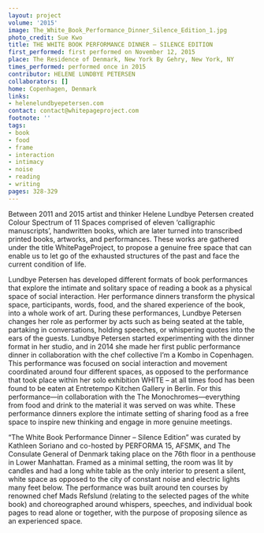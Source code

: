 ```yaml
---
layout: project
volume: '2015'
image: The_White_Book_Performance_Dinner_Silence_Edition_1.jpg
photo_credit: Sue Kwo
title: THE WHITE BOOK PERFORMANCE DINNER – SILENCE EDITION
first_performed: first performed on November 12, 2015
place: The Residence of Denmark, New York By Gehry, New York, NY
times_performed: performed once in 2015
contributor: HELENE LUNDBYE PETERSEN
collaborators: []
home: Copenhagen, Denmark
links:
- helenelundbyepetersen.com
contact: contact@whitepageproject.com
footnote: ''
tags:
- book
- food
- frame
- interaction
- intimacy
- noise
- reading
- writing
pages: 328-329
---
```


Between 2011 and 2015 artist and thinker Helene Lundbye Petersen created Colour Spectrum of 11 Spaces comprised of eleven ‘calligraphic manuscripts’, handwritten books, which are later turned into transcribed printed books, artworks, and performances. These works are gathered under the title WhitePageProject, to propose a genuine free space that can enable us to let go of the exhausted structures of the past and face the current condition of life.

Lundbye Petersen has developed different formats of book performances that explore the intimate and solitary space of reading a book as a physical space of social interaction. Her performance dinners transform the physical space, participants, words, food, and the shared experience of the book, into a whole work of art. During these performances, Lundbye Petersen changes her role as performer by acts such as being seated at the table, partaking in conversations, holding speeches, or whispering quotes into the ears of the guests. Lundbye Petersen started experimenting with the dinner format in her studio, and in 2014 she made her first public performance dinner in collaboration with the chef collective I’m a Kombo in Copenhagen. This performance was focused on social interaction and movement coordinated around four different spaces, as opposed to the performance that took place within her solo exhibition WHITE – at all times food has been found to be eaten at Entretempo Kitchen Gallery in Berlin. For this performance—in collaboration with the The Monochromes—everything from food and drink to the material it was served on was white. These performance dinners explore the intimate setting of sharing food as a free space to inspire new thinking and engage in more genuine meetings.

“The White Book Performance Dinner – Silence Edition” was curated by Kathleen Soriano and co-hosted by PERFORMA 15, AFSMK, and The Consulate General of Denmark taking place on the 76th floor in a penthouse in Lower Manhattan. Framed as a minimal setting, the room was lit by candles and had a long white table as the only interior to present a silent, white space as opposed to the city of constant noise and electric lights many feet below. The performance was built around ten courses by renowned chef Mads Refslund (relating to the selected pages of the white book) and choreographed around whispers, speeches, and individual book pages to read alone or together, with the purpose of proposing silence as an experienced space.
